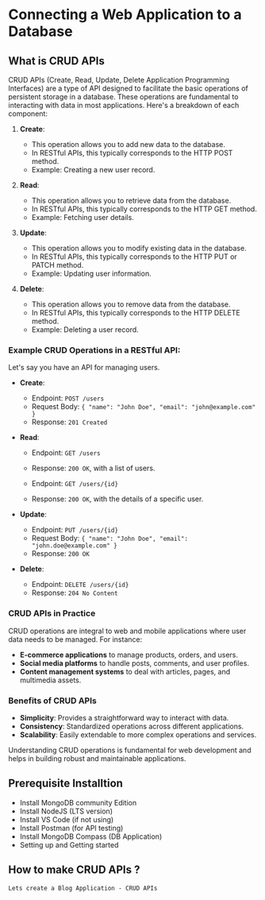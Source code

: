# Connecting a Web Application to a Database

## What is CRUD APIs
CRUD APIs (Create, Read, Update, Delete Application Programming Interfaces) are a type of API designed to facilitate the basic operations of persistent storage in a database. These operations are fundamental to interacting with data in most applications. Here's a breakdown of each component:

1. **Create**:
   - This operation allows you to add new data to the database.
   - In RESTful APIs, this typically corresponds to the HTTP POST method.
   - Example: Creating a new user record.

2. **Read**:
   - This operation allows you to retrieve data from the database.
   - In RESTful APIs, this typically corresponds to the HTTP GET method.
   - Example: Fetching user details.

3. **Update**:
   - This operation allows you to modify existing data in the database.
   - In RESTful APIs, this typically corresponds to the HTTP PUT or PATCH method.
   - Example: Updating user information.

4. **Delete**:
   - This operation allows you to remove data from the database.
   - In RESTful APIs, this typically corresponds to the HTTP DELETE method.
   - Example: Deleting a user record.

### Example CRUD Operations in a RESTful API:

Let's say you have an API for managing users.

- **Create**: 
  - Endpoint: `POST /users`
  - Request Body: `{ "name": "John Doe", "email": "john@example.com" }`
  - Response: `201 Created`

- **Read**:
  - Endpoint: `GET /users`
  - Response: `200 OK`, with a list of users.
  
  - Endpoint: `GET /users/{id}`
  - Response: `200 OK`, with the details of a specific user.

- **Update**:
  - Endpoint: `PUT /users/{id}`
  - Request Body: `{ "name": "John Doe", "email": "john.doe@example.com" }`
  - Response: `200 OK`

- **Delete**:
  - Endpoint: `DELETE /users/{id}`
  - Response: `204 No Content`

### CRUD APIs in Practice

CRUD operations are integral to web and mobile applications where user data needs to be managed. For instance:

- **E-commerce applications** to manage products, orders, and users.
- **Social media platforms** to handle posts, comments, and user profiles.
- **Content management systems** to deal with articles, pages, and multimedia assets.

### Benefits of CRUD APIs

- **Simplicity**: Provides a straightforward way to interact with data.
- **Consistency**: Standardized operations across different applications.
- **Scalability**: Easily extendable to more complex operations and services.

Understanding CRUD operations is fundamental for web development and helps in building robust and maintainable applications.

## Prerequisite Installtion 
- Install MongoDB community Edition
- Install NodeJS (LTS version)
- Install VS Code (if not using)
- Install Postman (for API testing)
- Install MongoDB Compass (DB Application)
- Setting up and Getting started

## How to make CRUD APIs ?
```
Lets create a Blog Application - CRUD APIs
```